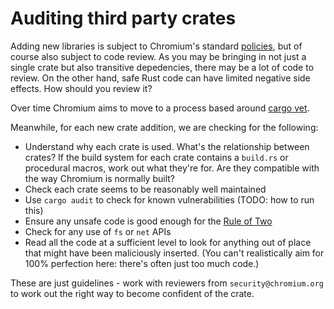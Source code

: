 # Auditing third party crates

Adding new libraries is subject to Chromium's standard [policies][0], but of
course also subject to code review. As you may be bringing in not just a single
crate but also transitive depedencies, there may be a lot of code to review.
On the other hand, safe Rust code can have limited negative side effects.
How should you review it?

Over time Chromium aims to move to a process based around [cargo vet][1].

Meanwhile, for each new crate addition, we are checking for the following:

* Understand why each crate is used. What's the relationship between crates?
  If the build system for each crate contains a `build.rs` or procedural
  macros, work out what they're for. Are they compatible with the way
  Chromium is normally built?
* Check each crate seems to be reasonably well maintained
* Use `cargo audit` to check for known vulnerabilities (TODO: how to run this)
* Ensure any unsafe code is good enough for the [Rule of Two][2]
* Check for any use of `fs` or `net` APIs
* Read all the code at a sufficient level to look for anything out of place
  that might have been maliciously inserted. (You can't realistically aim
  for 100% perfection here: there's often just too much code.)

These are just guidelines - work with reviewers from `security@chromium.org`
to work out the right way to become confident of the crate.

[0]: https://chromium.googlesource.com/chromium/src/+/refs/heads/main/docs/rust.md#Third_party-review
[1]: https://mozilla.github.io/cargo-vet/
[2]: https://chromium.googlesource.com/chromium/src/+/main/docs/security/rule-of-2.md#unsafe-code-in-safe-languages